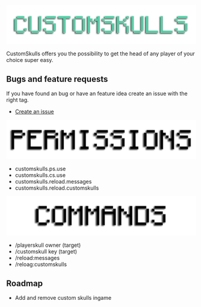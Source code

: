 ![Logo](https://github.com/welikecoding/CustomSkulls/blob/master/customskulls.png?raw=true)

CustomSkulls offers you the possibility to get the head of any player of your choice super easy.

## Bugs and feature requests

If you have found an bug or have an feature idea create an issue with the right tag.
 - [Create an issue](https://github.com/welikecoding/CustomSkulls/issues)
 
![PERMISSIONS](https://github.com/welikecoding/CustomSkulls/blob/master/permissions.png?raw=true)

- customskulls.ps.use
- customskulls.cs.use
- customskulls.reload.messages
- customskulls.reload.customskulls

![COMMANDS](https://github.com/welikecoding/CustomSkulls/blob/master/commands.png?raw=true)

- /playerskull owner (target)
- /customskull key (target)
- /reload:messages
- /reloag:customskulls

## Roadmap

- Add and remove custom skulls ingame
